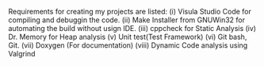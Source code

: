 Requirements for creating my projects are listed:
(i) Visula Studio Code for compiling and debuggin the code.
(ii) Make Installer from GNUWin32 for automating the build without usign IDE.
(iii) cppcheck for Static Analysis
(iv) Dr. Memory for Heap analysis
(v) Unit test(Test Framework)
(vi) Git bash, Git.
(vii) Doxygen (For documentation)
(viii) Dynamic Code analysis using Valgrind
